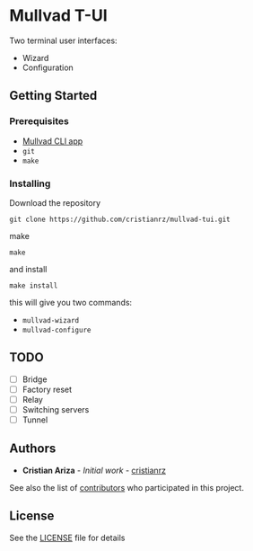 # Mullvad T-UI

Two terminal user interfaces:

* Wizard
* Configuration

## Getting Started

### Prerequisites

* [Mullvad CLI app](https://mullvad.net/en/download/)
* `git`
* `make`

### Installing

Download the repository

```
git clone https://github.com/cristianrz/mullvad-tui.git
```

make

```
make
```

and install

```
make install
```

this will give you two commands:

* `mullvad-wizard`
* `mullvad-configure`

## TODO

- [ ] Bridge
- [ ] Factory reset
- [ ] Relay
- [ ] Switching servers
- [ ] Tunnel

## Authors

* **Cristian Ariza** - *Initial work* - [cristianrz](https://github.com/cristianrz)

See also the list of [contributors](https://github.com/cristianrz/mullvad-tui/contributors) who participated in this project.

## License

See the [LICENSE](LICENSE) file for details

